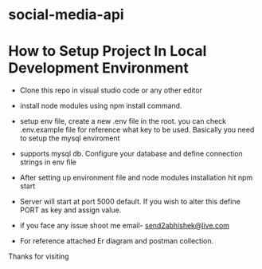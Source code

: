 # social-media-api

# How to Setup Project In Local Development Environment

- Clone this repo in visual studio code or any other editor
- install node modules using npm install command.
-  setup env file, create a new .env file in the root. you can check .env.example file for reference what key to be used. Basically you need to setup the mysql enviroment
- supports mysql db. Configure your database and define connection strings in env file

- After setting up environment file and node modules installation hit npm start
- Server will start at port 5000 default. If you wish to alter this define PORT as key and assign value.
- if you face any issue shoot me email- send2abhishek@live.com

- For reference attached Er diagram and postman collection.


Thanks for visiting
